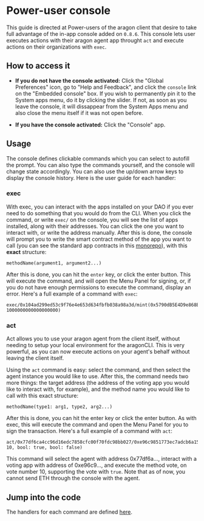 # Power-user console

This guide is directed at Power-users of the aragon client that desire to take full advantage of the in-app console added on `0.8.6`. This console lets user executes actions with their aragon agent app throught `act` and execute actions on their organizations with `exec`.

## How to access it

- **If you do not have the console activated:** Click the "Global Preferences" icon, go to "Help and Feedback", and click the `console` link on the "Embedded console" box. If you wish to permanently pin it to the System apps menu, do it by clicking the slider. If not, as soon as you leave the console, it will dissappear from the System Apps menu and also close the menu itself if it was not open before.

- **If you have the console activated:** Click the "Console" app.

## Usage

The console defines clickable commands which you can select to autofill the prompt. You can also type the commands yourself, and the console will change state accordingly. You can also use the up/down arrow keys to display the console history. Here is the user guide for each handler:

### exec

With exec, you can interact with the apps installed on your DAO if you ever need to do something that you would do from the CLI. When you click the command, or write `exec/` on the console, you will see the list of apps installed, along with their addresses. You can click the one you want to interact with, or write the address manually. After this is done, the console will prompt you to write the smart contract method of the app you want to call (you can see the standard app contracts in this [monorepo](https://github.com/aragon/aragon-apps)), with this **exact** structure:

```
methodName(argument1, argument2...)
```

After this is done, you can hit the `enter` key, or click the enter button. This will execute the command, and will open the Menu Panel for signing, or, if you do not have enough permissions to execute the command, display an error. Here's a full example of a command with `exec`:

```
exec/0x104ad299ed53c9f76e4e653d634fbfb038a98a3d/mint(0x5790dB5E4D9e868BB86F5280926b9838758234DD, 1000000000000000000)
```

### act

Act allows you to use your aragon agent from the client itself, without needing to setup your local environment for the aragonCLI. This is very powerful, as you can now execute actions on your agent's behalf without leaving the client itself.

Using the `act` command is easy: select the command, and then select the agent instance you would
like to use. After this, the command needs two more things: the target address (the address of the voting app you would like to interact with, for example), and the method name you would like to call with this exact structure:

```
methodName(type1: arg1, type2, arg2...)
```

After this is done, you can hit the enter key or click the enter button. As with exec, this will
execute the command and open the Menu Panel for you to sign the transaction. Here's a full example
of a command with `act`:

```
act/0x77df6ca4cc96d16edc7858cfc00f70fdc98bb027/0xe96c9851773ec7adcb6a155c7d4acf19a4ede7ae/vote(uint256: 10, bool: true, bool: false)
```

This command will select the agent with address 0x77df6a..., interact with a voting app with address
of 0xe96c9..., and execute the method vote, on vote number 10, supporting the vote with `true`. Note that as of now, you cannot send ETH through the console with the agent.

## Jump into the code

The handlers for each command are defined [here](https://github.com/aragon/aragon/tree/master/src/apps/Console/handlers).
